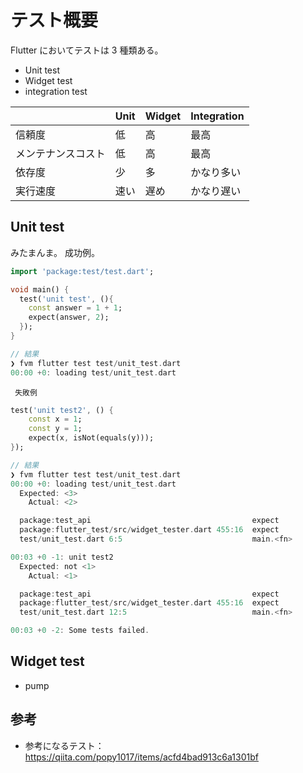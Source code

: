 # テスト概要

Flutter においてテストは 3 種類ある。

- Unit test
- Widget test
- integration test

|                    | Unit | Widget | Integration |
| ------------------ | ---- | ------ | ----------- |
| 信頼度             | 低   | 高     | 最高        |
| メンテナンスコスト | 低   | 高     | 最高        |
| 依存度             | 少   | 多     | かなり多い  |
| 実行速度           | 速い | 遅め   | かなり遅い  |

## Unit test

みたまんま。
成功例。

```dart
import 'package:test/test.dart';

void main() {
  test('unit test', (){
    const answer = 1 + 1;
    expect(answer, 2);
  });
}

// 結果
❯ fvm flutter test test/unit_test.dart
00:00 +0: loading test/unit_test.dart                                            00:01 +0: loading test/unit_test.dart                                            00:02 +0: loading test/unit_test.dart                                            00:02 +0: unit test                                                                                                            00:02 +1: unit test                                                                                                            00:02 +1: All tests passed!

```

     失敗例

```dart
test('unit test2', () {
    const x = 1;
    const y = 1;
    expect(x, isNot(equals(y)));
});

// 結果
❯ fvm flutter test test/unit_test.dart
00:00 +0: loading test/unit_test.dart                                            00:01 +0: loading test/unit_test.dart                                            00:02 +0: loading test/unit_test.dart                                            00:03 +0: loading test/unit_test.dart                                            00:03 +0: unit test                                                                                                            00:03 +0 -1: unit test [E]
  Expected: <3>
    Actual: <2>

  package:test_api                                    expect
  package:flutter_test/src/widget_tester.dart 455:16  expect
  test/unit_test.dart 6:5                             main.<fn>

00:03 +0 -1: unit test2                                                                                                        00:03 +0 -2: unit test2 [E]
  Expected: not <1>
    Actual: <1>

  package:test_api                                    expect
  package:flutter_test/src/widget_tester.dart 455:16  expect
  test/unit_test.dart 12:5                            main.<fn>

00:03 +0 -2: Some tests failed.
```

## Widget test

- pump

## 参考

- 参考になるテスト：https://qiita.com/popy1017/items/acfd4bad913c6a1301bf
